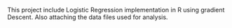 This project include Logistic Regression implementation in R using gradient Descent. Also attaching the data files used for analysis.
